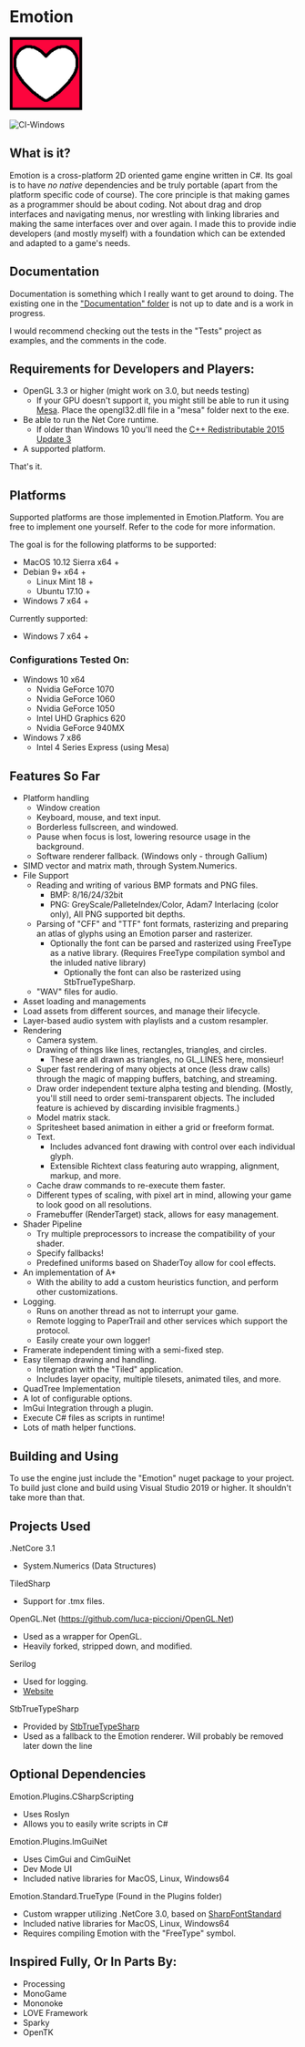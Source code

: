 # Emotion
<img src="EmotionLogo.png" width="128px" />

![CI-Windows](https://github.com/Cryru/Emotion/workflows/CI-Windows/badge.svg?branch=master)

## What is it?

Emotion is a cross-platform 2D oriented game engine written in C#. Its goal is to have *no native* dependencies and be truly portable (apart from the platform specific code of course). The core principle is that making games as a programmer should be about coding. Not about drag and drop interfaces and navigating menus, nor wrestling with linking libraries and making the same interfaces over and over again. I made this to provide indie developers (and mostly myself) with a foundation which can be extended and adapted to a game's needs.

## Documentation

Documentation is something which I really want to get around to doing. The existing one in the ["Documentation" folder](/Documentation) is not up to date and is a work in progress.

I would recommend checking out the tests in the "Tests" project as examples, and the comments in the code.

## Requirements for Developers and Players:

- OpenGL 3.3 or higher (might work on 3.0, but needs testing)
	- If your GPU doesn't support it, you might still be able to run it using [Mesa](https://github.com/pal1000/mesa-dist-win/releases). Place the opengl32.dll file in a "mesa" folder next to the exe.
- Be able to run the Net Core runtime.
	- If older than Windows 10 you'll need the [C++ Redistributable 2015 Update 3](https://www.microsoft.com/en-us/download/details.aspx?id=52685)
- A supported platform.

That's it.

## Platforms

Supported platforms are those implemented in Emotion.Platform. You are free to implement one yourself. Refer to the code for more information.

The goal is for the following platforms to be supported: 
  - MacOS 10.12 Sierra x64 +
  - Debian 9+ x64 +
    - Linux Mint 18 +
    - Ubuntu 17.10 +
  - Windows 7 x64 +

Currently supported:
  - Windows 7 x64 +

### Configurations Tested On:

- Windows 10 x64
  - Nvidia GeForce 1070
  - Nvidia GeForce 1060
  - Nvidia GeForce 1050
  - Intel UHD Graphics 620
  - Nvidia GeForce 940MX
- Windows 7 x86
  - Intel 4 Series Express (using Mesa)

## Features So Far

- Platform handling
  - Window creation
  - Keyboard, mouse, and text input.
  - Borderless fullscreen, and windowed.
  - Pause when focus is lost, lowering resource usage in the background.
  - Software renderer fallback. (Windows only - through Gallium)
- SIMD vector and matrix math, through System.Numerics.
- File Support
  - Reading and writing of various BMP formats and PNG files.
	- BMP: 8/16/24/32bit
	- PNG: GreyScale/PalleteIndex/Color, Adam7 Interlacing (color only), All PNG supported bit depths. 
  - Parsing of "CFF" and "TTF" font formats, rasterizing and preparing an atlas of glyphs using an Emotion parser and rasterizer.
	- Optionally the font can be parsed and rasterized using FreeType as a native library. (Requires FreeType compilation symbol and the inluded native library)
    	- Optionally the font can also be rasterized using StbTrueTypeSharp.
  - "WAV" files for audio.
- Asset loading and managements
 - Load assets from different sources, and manage their lifecycle.
- Layer-based audio system with playlists and a custom resampler.
- Rendering
  - Camera system.
  - Drawing of things like lines, rectangles, triangles, and circles.
	- These are all drawn as triangles, no GL_LINES here, monsieur!
  - Super fast rendering of many objects at once (less draw calls) through the magic of mapping buffers, batching, and streaming.
  - Draw order independent texture alpha testing and blending. (Mostly, you'll still need to order semi-transparent objects. The included feature is achieved by discarding invisible fragments.)
  - Model matrix stack.
  - Spritesheet based animation in either a grid or freeform format.
  - Text.
    - Includes advanced font drawing with control over each individual glyph.
    - Extensible Richtext class featuring auto wrapping, alignment, markup, and more.
  - Cache draw commands to re-execute them faster.
  - Different types of scaling, with pixel art in mind, allowing your game to look good on all resolutions.
  - Framebuffer (RenderTarget) stack, allows for easy management.
- Shader Pipeline
  - Try multiple preprocessors to increase the compatibility of your shader.
  - Specify fallbacks!
  - Predefined uniforms based on ShaderToy allow for cool effects.
- An implementation of A*
  - With the ability to add a custom heuristics function, and perform other customizations.
- Logging.
  - Runs on another thread as not to interrupt your game.
  - Remote logging to PaperTrail and other services which support the protocol.
  - Easily create your own logger!
- Framerate independent timing with a semi-fixed step.
- Easy tilemap drawing and handling.
  - Integration with the "Tiled" application.
  - Includes layer opacity, multiple tilesets, animated tiles, and more.
- QuadTree Implementation
- A lot of configurable options.
- ImGui Integration through a plugin.
- Execute C# files as scripts in runtime!
- Lots of math helper functions.

## Building and Using

To use the engine just include the "Emotion" nuget package to your project.
To build just clone and build using Visual Studio 2019 or higher. It shouldn't take more than that.

## Projects Used

.NetCore 3.1
 - System.Numerics (Data Structures)

TiledSharp
 - Support for .tmx files.

OpenGL.Net (https://github.com/luca-piccioni/OpenGL.Net)
 - Used as a wrapper for OpenGL.
 - Heavily forked, stripped down, and modified.

Serilog
 - Used for logging.
 - [Website](https://serilog.net/)

StbTrueTypeSharp
 - Provided by [StbTrueTypeSharp](https://github.com/zwcloud/StbTruetypeSharp)
 - Used as a fallback to the Emotion renderer. Will probably be removed later down the line

## Optional Dependencies

Emotion.Plugins.CSharpScripting
 - Uses Roslyn
 - Allows you to easily write scripts in C#

Emotion.Plugins.ImGuiNet
 - Uses CimGui and CimGuiNet
 - Dev Mode UI
 - Included native libraries for MacOS, Linux, Windows64

Emotion.Standard.TrueType (Found in the Plugins folder)
 - Custom wrapper utilizing .NetCore 3.0, based on [SharpFontStandard](https://github.com/jmazouri/SharpFontStandard/)
 - Included native libraries for MacOS, Linux, Windows64
 - Requires compiling Emotion with the "FreeType" symbol.

## Inspired Fully, Or In Parts By:

- Processing
- MonoGame
- Mononoke
- LOVE Framework
- Sparky
- OpenTK
